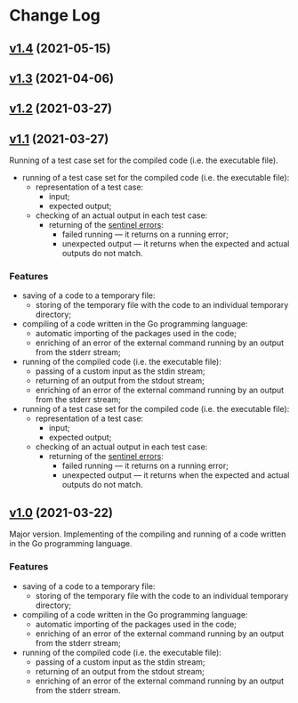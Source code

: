 # Change Log

## [v1.4](https://github.com/thewizardplusplus/go-code-runner/tree/v1.4) (2021-05-15)

## [v1.3](https://github.com/thewizardplusplus/go-code-runner/tree/v1.3) (2021-04-06)

## [v1.2](https://github.com/thewizardplusplus/go-code-runner/tree/v1.2) (2021-03-27)

## [v1.1](https://github.com/thewizardplusplus/go-code-runner/tree/v1.1) (2021-03-27)

Running of a test case set for the compiled code (i.e. the executable file).

- running of a test case set for the compiled code (i.e. the executable file):
  - representation of a test case:
    - input;
    - expected output;
  - checking of an actual output in each test case:
    - returning of the [sentinel errors](https://dave.cheney.net/2016/04/27/dont-just-check-errors-handle-them-gracefully#sentinel%20errors):
      - failed running &mdash; it returns on a running error;
      - unexpected output &mdash; it returns when the expected and actual outputs do not match.

### Features

- saving of a code to a temporary file:
  - storing of the temporary file with the code to an individual temporary directory;
- compiling of a code written in the Go programming language:
  - automatic importing of the packages used in the code;
  - enriching of an error of the external command running by an output from the stderr stream;
- running of the compiled code (i.e. the executable file):
  - passing of a custom input as the stdin stream;
  - returning of an output from the stdout stream;
  - enriching of an error of the external command running by an output from the stderr stream;
- running of a test case set for the compiled code (i.e. the executable file):
  - representation of a test case:
    - input;
    - expected output;
  - checking of an actual output in each test case:
    - returning of the [sentinel errors](https://dave.cheney.net/2016/04/27/dont-just-check-errors-handle-them-gracefully#sentinel%20errors):
      - failed running &mdash; it returns on a running error;
      - unexpected output &mdash; it returns when the expected and actual outputs do not match.

## [v1.0](https://github.com/thewizardplusplus/go-code-runner/tree/v1.0) (2021-03-22)

Major version. Implementing of the compiling and running of a code written in the Go programming language.

### Features

- saving of a code to a temporary file:
  - storing of the temporary file with the code to an individual temporary directory;
- compiling of a code written in the Go programming language:
  - automatic importing of the packages used in the code;
  - enriching of an error of the external command running by an output from the stderr stream;
- running of the compiled code (i.e. the executable file):
  - passing of a custom input as the stdin stream;
  - returning of an output from the stdout stream;
  - enriching of an error of the external command running by an output from the stderr stream.
